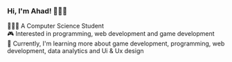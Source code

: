 ### Hi, I'm Ahad! 🙋🏻‍♀️

👩🏻‍💻 A Computer Science Student <br/>
🎮 Interested in programming, web development and game development <br/>
🧩 Currently, I'm learning more about game development, programming, web development, data analytics and Ui & Ux design <br/>
